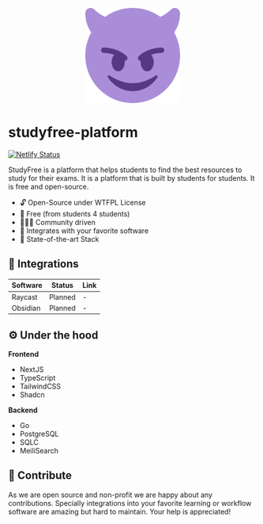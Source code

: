 <p align="center">
  <img src="https://raw.githubusercontent.com/Studyfree-lol/studyfree-platform/main/docs/images/logo.png">
</p>

# studyfree-platform

[![Netlify Status](https://api.netlify.com/api/v1/badges/ae7259b7-1a86-4a0a-9f9c-aefae7e5df1a/deploy-status)](https://app.netlify.com/sites/studyfree-lol/deploys)

StudyFree is a platform that helps students to find the best resources to study for their exams. It is a platform that is built by students for students. It is
free and open-source.

- 🔓 Open-Source under WTFPL License
- 🫡 Free (from students 4 students)
- 🙋🏽‍♂️ Community driven
- 🔌 Integrates with your favorite software
- 🚀 State-of-the-art Stack

## 🔌 Integrations

| Software     | Status       | Link         |
|--------------|--------------|--------------|
| Raycast      | Planned      | -            |
| Obsidian     | Planned      | -            |

## ⚙️ Under the hood

**Frontend**

- NextJS
- TypeScript
- TailwindCSS
- Shadcn

**Backend**

- Go
- PostgreSQL
- SQLC
- MeiliSearch

## 💜 Contribute 

As we are open source and non-profit we are happy about any contributions. Specially integrations into your favorite learning or workflow software
are amazing but hard to maintain. Your help is appreciated!
